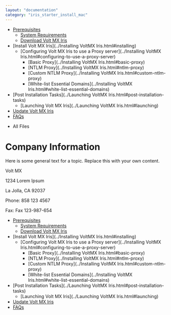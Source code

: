 ```yaml
---
layout: "documentation"
category: "iris_starter_install_mac"
---
```

                                   

[](../Prerequisites.html)

*   [Prerequisites](../Prerequisites.html#prerequisites)
    *   [System Requirements](../Prerequisites.html#system-requirements)
    *   [Download Volt MX Iris](../Prerequisites.html#download)
*   [Install Volt MX Iris](../Installing VoltMX Iris.html#installing)
    *   [Configuring Volt MX Iris to use a Proxy server](../Installing VoltMX Iris.html#configuring-to-use-a-proxy-server)
        *   [Basic Proxy](../Installing VoltMX Iris.html#basic-proxy)
        *   [NTLM Proxy](../Installing VoltMX Iris.html#ntlm-proxy)
        *   [Custom NTLM Proxy](../Installing VoltMX Iris.html#custom-ntlm-proxy)
        *   [White-list Essential Domains](../Installing VoltMX Iris.html#white-list-essential-domains)
*   [Post Installation Tasks](../Launching VoltMX Iris.html#post-installation-tasks)
    *   [Launching Volt MX Iris](../Launching VoltMX Iris.html#launching)
*   [Update Volt MX Iris](../Upgrade.html)
*   [FAQs](../StudioInstallation_FAQs.html#appendix-frequently-asked-questions-faqs)

[](#)

*   All Files

Company Information
===================

Here is some general text for a topic. Replace this with your own content.

Volt MX

1234 Lorem Ipsum

La Jolla, CA 92037

Phone: 858 123 4567

Fax: Fax 123-987-654



*   [Prerequisites](../Prerequisites.html#prerequisites)
    *   [System Requirements](../Prerequisites.html#system-requirements)
    *   [Download Volt MX Iris](../Prerequisites.html#download)
*   [Install Volt MX Iris](../Installing VoltMX Iris.html#installing)
    *   [Configuring Volt MX Iris to use a Proxy server](../Installing VoltMX Iris.html#configuring-to-use-a-proxy-server)
        *   [Basic Proxy](../Installing VoltMX Iris.html#basic-proxy)
        *   [NTLM Proxy](../Installing VoltMX Iris.html#ntlm-proxy)
        *   [Custom NTLM Proxy](../Installing VoltMX Iris.html#custom-ntlm-proxy)
        *   [White-list Essential Domains](../Installing VoltMX Iris.html#white-list-essential-domains)
*   [Post Installation Tasks](../Launching VoltMX Iris.html#post-installation-tasks)
    *   [Launching Volt MX Iris](../Launching VoltMX Iris.html#launching)
*   [Update Volt MX Iris](../Upgrade.html)
*   [FAQs](../StudioInstallation_FAQs.html#appendix-frequently-asked-questions-faqs)
